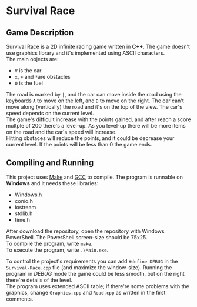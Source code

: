 # Survival Race
## Game Description
Survival Race is a 2D infinite racing game written in **C++**.
The game doesn't use graphics library and it's implemented using ASCII characters.\
The main objects are:
- `V` is the car
- `x`, `+` and `*`are obstacles
- `O` is the fuel

The road is marked by `|`, and the car can move inside the road using the keyboards `A` to move on the left, and `D` to move on the right.
The car can't move along (vertically) the road and it's on the top of the view.
The car's speed depends on the current level.\
The game's difficult increase with the points gained, and after reach a score multple of 200 there's a level-up.
As you level-up there will be more items on the road and the car's speed will increase.\
Hitting obstaces will reduce the points, and it could be decrease your current level.
If the points will be less than 0 the game ends.

## Compiling and Running
This project uses [Make](https://en.wikipedia.org/wiki/Make_(software)) and [GCC](https://en.wikipedia.org/wiki/GNU_Compiler_Collection) to compile.
The program is runnable on **Windows** and it needs these libraries:
* Windows.h
* conio.h
* iostream
* stdlib.h
* time.h

After download the repository, open the repository with Windows PowerShell.
The PowerShell screen-size should be 75x25.\
To compile the program, write `make`.\
To execute the program, write `.\Main.exe`.

To control the project's requirements you can add `#define DEBUG` in the `Survival-Race.cpp` file (and maximize the window-size).
Running the program in *DEBUG* mode the game could be less smooth, but on the right there're details of the level.\
The program uses extended ASCII table; if there're some problems with the graphics, change `Graphics.cpp` and `Road.cpp` as written in the first comments.
